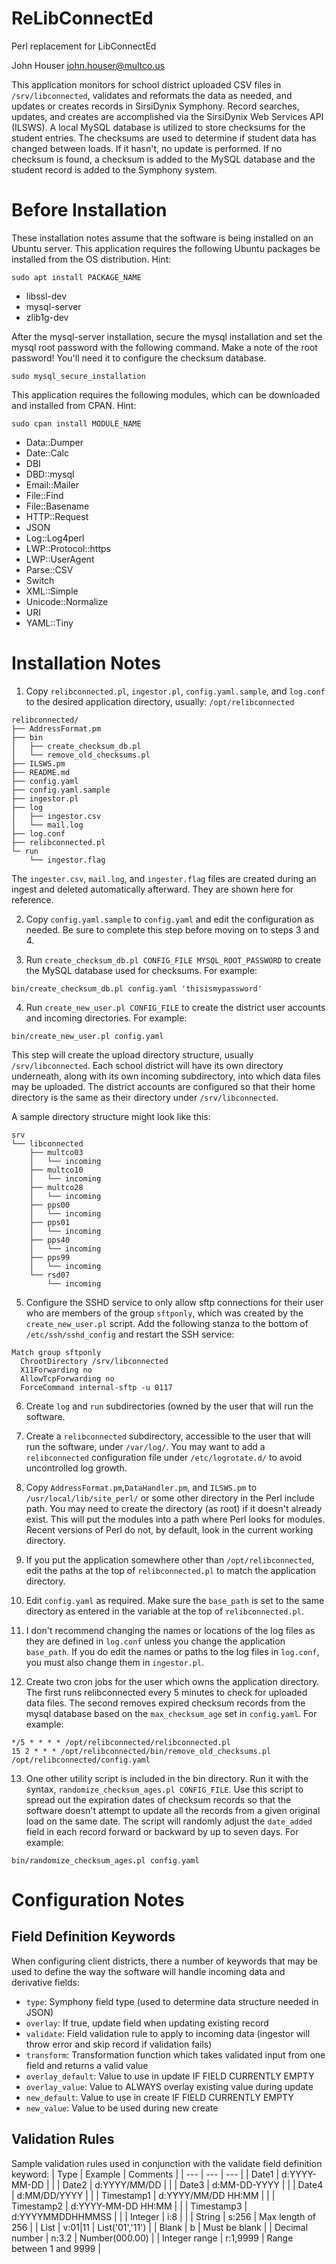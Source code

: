 # ReLibConnectEd
Perl replacement for LibConnectEd

John Houser
john.houser@multco.us

This application monitors for school district uploaded CSV files in 
`/srv/libconnected`, validates and reformats the data as needed, and updates or 
creates records in SirsiDynix Symphony. Record searches, updates, and creates 
are accomplished via the SirsiDynix Web Services API (ILSWS). A local MySQL 
database is utilized to store checksums for the student entries. The checksums
are used to determine if student data has changed between loads. If it hasn't,
no update is performed. If no checksum is found, a checksum is added to the 
MySQL database and the student record is added to the Symphony system.

# Before Installation

These installation notes assume that the software is being installed on an
Ubuntu server. This application requires the following Ubuntu packages be 
installed from the OS distribution. Hint:
```
sudo apt install PACKAGE_NAME
```

- libssl-dev
- mysql-server
- zlib1g-dev

After the mysql-server installation, secure the mysql installation and set
the mysql root password with the following command. Make a note of the root
password! You'll need it to configure the checksum database.
```
sudo mysql_secure_installation
```

This application requires the following modules, which can be downloaded and
installed from CPAN. Hint: 
```
sudo cpan install MODULE_NAME
```

- Data::Dumper
- Date::Calc
- DBI
- DBD::mysql
- Email::Mailer
- File::Find
- File::Basename
- HTTP::Request
- JSON
- Log::Log4perl
- LWP::Protocol::https
- LWP::UserAgent
- Parse::CSV
- Switch
- XML::Simple
- Unicode::Normalize
- URI
- YAML::Tiny

# Installation Notes

1. Copy `relibconnected.pl`, `ingestor.pl`, `config.yaml.sample`, and `log.conf` to the 
desired application directory, usually:
`/opt/relibconnected`
```
relibconnected/
├── AddressFormat.pm
├── bin
│   ├── create_checksum_db.pl
│   └── remove_old_checksums.pl
├── ILSWS.pm
├── README.md
├── config.yaml
├── config.yaml.sample
├── ingestor.pl
├── log
│   ├── ingestor.csv
│   └── mail.log
├── log.conf
├── relibconnected.pl
└─ run
    └── ingestor.flag
```

The `ingester.csv`, `mail.log`, and `ingester.flag` files are created during an 
ingest and deleted automatically afterward. They are shown here for reference.

2. Copy `config.yaml.sample` to `config.yaml` and edit the configuration as 
needed. Be sure to complete this step before moving on to steps 3 and 4.

3. Run `create_checksum_db.pl CONFIG_FILE MYSQL_ROOT_PASSWORD` to create the 
MySQL database used for checksums. For example:
```
bin/create_checksum_db.pl config.yaml 'thisismypassword'
```

4. Run `create_new_user.pl CONFIG_FILE` to create the district user accounts
and incoming directories. For example:
```
bin/create_new_user.pl config.yaml
```

This step will create the upload directory structure, usually 
`/srv/libconnected`. Each school district will have its own directory 
underneath, along with its own incoming subdirectory, into which data files may 
be uploaded. The district accounts are configured so that their home directory 
is the same as their directory under `/srv/libconnected`. 

A sample directory structure might look like this:
```
srv
└── libconnected
    ├── multco03
    │   └── incoming
    ├── multco10
    │   └── incoming
    ├── multco28
    │   └── incoming
    ├── pps00
    │   └── incoming
    ├── pps01
    │   └── incoming
    ├── pps40
    │   └── incoming
    ├── pps99
    │   └── incoming
    └── rsd07
        └── incoming
```

5. Configure the SSHD service to only allow sftp connections for their user 
who are members of the group `sftponly`, which was created by the 
`create_new_user.pl` script. Add the following stanza to the bottom of 
`/etc/ssh/sshd_config` and restart the SSH service:
```
Match group sftponly
  ChrootDirectory /srv/libconnected
  X11Forwarding no
  AllowTcpForwarding no
  ForceCommand internal-sftp -u 0117
```

6. Create `log` and `run` subdirectories (owned by the user that will run the 
software.

7. Create a `relibconnected` subdirectory, accessible to the user that will run 
the software, under `/var/log/`. You may want to add a `relibconnected` 
configuration file under `/etc/logrotate.d/` to avoid uncontrolled log growth.

8. Copy `AddressFormat.pm`,`DataHandler.pm`, and `ILSWS.pm` to `/usr/local/lib/site_perl/` 
or some other directory in the Perl include path. You may need to create 
the directory (as root) if it doesn't already exist. This will put the modules 
into a path where Perl looks for modules. Recent versions of Perl do not, by 
default, look in the current working directory.

9. If you put the application somewhere other than `/opt/relibconnected`, edit 
the paths at the top of `relibconnected.pl` to match the application directory.

10. Edit `config.yaml` as required. Make sure the `base_path` is set to the same
directory as entered in the variable at the top of `relibconnected.pl`. 

11. I don't recommend changing the names or locations of the log files as they 
are defined in `log.conf` unless you change the application `base_path`. If you 
do edit the names or paths to the log files in `log.conf`, you must also change 
them in `ingestor.pl`.

12. Create two cron jobs for the user which owns the application directory. The
first runs relibconnected every 5 minutes to check for uploaded data files. The
second removes expired checksum records from the mysql database based on the
`max_checksum_age` set in `config.yaml`.
For example:
```
*/5 * * * * /opt/relibconnected/relibconnected.pl
15 2 * * * /opt/relibconnected/bin/remove_old_checksums.pl /opt/relibconnected/config.yaml
```

13. One other utility script is included in the bin directory. Run it with the
syntax, `randomize_checksum_ages.pl CONFIG_FILE`. Use this script to spread out the expiration
dates of checksum records so that the software doesn't attempt to update all
the records from a given original load on the same date. The script will 
randomly adjust the `date_added` field in each record forward or backward by up
to seven days. For example:
```
bin/randomize_checksum_ages.pl config.yaml
```

# Configuration Notes

## Field Definition Keywords
When configuring client districts, there a number of keywords that may be used 
to define the way the software will handle incoming data and derivative fields:
* `type`: Symphony field type (used to determine data structure needed in JSON)
* `overlay`: If true, update field when updating existing record
* `validate`: Field validation rule to apply to incoming data (ingestor will throw error and skip record if validation fails)
* `transform`: Transformation function which takes validated input from one field and returns a valid value
* `overlay_default`: Value to use in update IF FIELD CURRENTLY EMPTY
* `overlay_value`: Value to ALWAYS overlay existing value during update
* `new_default`: Value to use in create IF FIELD CURRENTLY EMPTY
* `new_value`: Value to be used during new create

## Validation Rules

Sample validation rules used in conjunction with the validate field definition keyword:
| Type           | Example            | Comments                 |
| ---            | ---                | ---                      |
| Date1          | d:YYYY-MM-DD       |                          |
| Date2          | d:YYYY/MM/DD       |                          |
| Date3          | d:MM-DD-YYYY       |                          |
| Date4          | d:MM/DD/YYYY       |                          |
| Timestamp1     | d:YYYY/MM/DD HH:MM |                          |
| Timestamp2     | d:YYYY-MM-DD HH:MM |                          |
| Timestamp3     | d:YYYYMMDDHHMMSS   |                          |
| Integer        | i:8                |                          |
| String         | s:256              | Max length of 256        |
| List           | v:01|11            | List('01','11')          |
| Blank          | b                  | Must be blank            |
| Decimal number | n:3.2              | Number(000.00)           |
| Integer range  | r:1,9999           | Range between 1 and 9999 |

